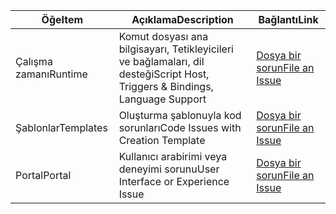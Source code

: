 | <span data-ttu-id="83eff-101">Öğe</span><span class="sxs-lookup"><span data-stu-id="83eff-101">Item</span></span> | <span data-ttu-id="83eff-102">Açıklama</span><span class="sxs-lookup"><span data-stu-id="83eff-102">Description</span></span> | <span data-ttu-id="83eff-103">Bağlantı</span><span class="sxs-lookup"><span data-stu-id="83eff-103">Link</span></span> |
| --- | --- | --- |
| <span data-ttu-id="83eff-104">Çalışma zamanı</span><span class="sxs-lookup"><span data-stu-id="83eff-104">Runtime</span></span> |<span data-ttu-id="83eff-105">Komut dosyası ana bilgisayarı, Tetikleyicileri ve bağlamaları, dil desteği</span><span class="sxs-lookup"><span data-stu-id="83eff-105">Script Host, Triggers & Bindings, Language Support</span></span> |[<span data-ttu-id="83eff-106">Dosya bir sorun</span><span class="sxs-lookup"><span data-stu-id="83eff-106">File an Issue</span></span>](https://github.com/Azure/azure-webjobs-sdk-script/issues) |
| <span data-ttu-id="83eff-107">Şablonlar</span><span class="sxs-lookup"><span data-stu-id="83eff-107">Templates</span></span> |<span data-ttu-id="83eff-108">Oluşturma şablonuyla kod sorunları</span><span class="sxs-lookup"><span data-stu-id="83eff-108">Code Issues with Creation Template</span></span> |[<span data-ttu-id="83eff-109">Dosya bir sorun</span><span class="sxs-lookup"><span data-stu-id="83eff-109">File an Issue</span></span>](https://github.com/Azure/azure-webjobs-sdk-templates/issues) |
| <span data-ttu-id="83eff-110">Portal</span><span class="sxs-lookup"><span data-stu-id="83eff-110">Portal</span></span> |<span data-ttu-id="83eff-111">Kullanıcı arabirimi veya deneyimi sorunu</span><span class="sxs-lookup"><span data-stu-id="83eff-111">User Interface or Experience Issue</span></span> |[<span data-ttu-id="83eff-112">Dosya bir sorun</span><span class="sxs-lookup"><span data-stu-id="83eff-112">File an Issue</span></span>](https://github.com/ProjectKudu/AzureFunctionsPortal/issues) |

